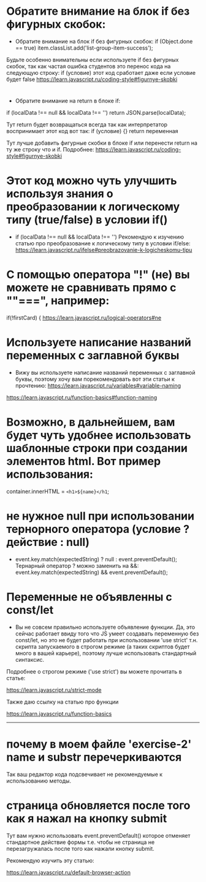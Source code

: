 # Обратите внимание на блок if без фигурных скобок:
- Обратите внимание на блок if без фигурных скобок:
if (Object.done == true) item.classList.add('list-group-item-success');

Будьте особенно внимательны если используете if без фигурных скобок, так как частая ошибка студентов это перенос кода на следующую строку:
if (условие)
  этот код сработает даже если условие будет false
https://learn.javascript.ru/coding-style#figurnye-skobki

#
- Обратите внимание на return в блоке if:

if (localData !== null && localData !== '')
    return JSON.parse(localData);

Тут return будет возвращаться всегда так как интерпретатор воспринимает этот код вот так:
if (условие) {}
return переменная

Тут лучше  добавить фигурные скобки в блоке if или перенести  return на ту же строку что и if. Подробнее:
https://learn.javascript.ru/coding-style#figurnye-skobki

# Этот код можно чуть улучшить используя знания о преобразовании к логическому типу (true/false) в условии if()
- if (localData !== null && localData !== '')
Рекомендую к изучению статью про преобразование к логическому типу в условии if/else:
https://learn.javascript.ru/ifelse#preobrazovanie-k-logicheskomu-tipu

# С помощью оператора "!" (не) вы можете не сравнивать прямо с ""===", например:
if(!firstCard) {
https://learn.javascript.ru/logical-operators#ne

# Используете написание названий переменных с заглавной буквы
- Вижу вы используете написание названий переменных с заглавной буквы,  поэтому хочу вам порекомендовать вот эти статьи к прочтению:
https://learn.javascript.ru/variables#variable-naming

https://learn.javascript.ru/function-basics#function-naming

# Возможно, в дальнейшем, вам будет чуть удобнее использовать шаблонные строки при создании элементов html. Вот пример использования:

container.innerHTML = `<h1>${name}</h1`;

# не нужное null при использовании тернорного оператора (условие ? действие : null)
- event.key.match(expectedString) ? null : event.preventDefault();
Тернарный оператор ? можно заменить на &&:
event.key.match(expectedString) && event.preventDefault();

# Переменные не объявленны с const/let
- Вы не совсем правильно используете объявление функции. Да, это сейчас работает ввиду того что JS умеет создавать переменную без const/let, но это не будет работать при использовании 'use strict' т.н. скрипта запускаемого в строгом режиме (а таких скриптов будет много в вашей карьере), поэтому лучше использовать стандартный синтаксис.

Подробнее о строгом режиме ('use strict') вы можете прочитать в статье:

https://learn.javascript.ru/strict-mode

Также даю ссылку на статью про функции

https://learn.javascript.ru/function-basics

------
# почему в моем файле 'exercise-2' name и substr перечеркиваются
Так ваш редактор кода подсвечивает не рекомендуемые к использованию методы.

# страница обновляется после того как я нажал на кнопку submit
Тут вам нужно использовать event.preventDefault() которое отменяет стандартное действие формы т.е. чтобы не страница не перезагружалась после того как нажали кнопку submit.

Рекомендую изучить эту статью:

https://learn.javascript.ru/default-browser-action

